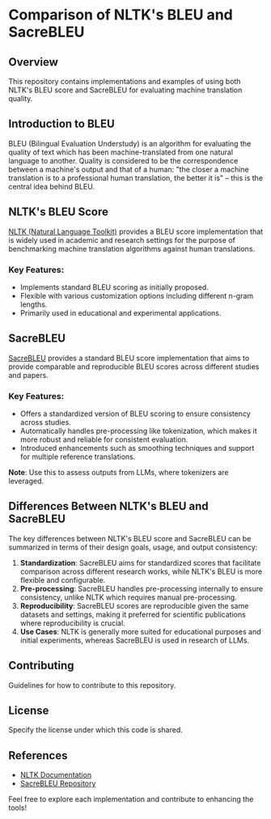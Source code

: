 # Comparison of NLTK's BLEU and SacreBLEU

## Overview
This repository contains implementations and examples of using both NLTK's BLEU score and SacreBLEU for evaluating machine translation quality. 

## Introduction to BLEU
BLEU (Bilingual Evaluation Understudy) is an algorithm for evaluating the quality of text which has been machine-translated from one natural language to another. Quality is considered to be the correspondence between a machine's output and that of a human: "the closer a machine translation is to a professional human translation, the better it is" – this is the central idea behind BLEU.

## NLTK's BLEU Score
[NLTK (Natural Language Toolkit)](https://www.nltk.org/) provides a BLEU score implementation that is widely used in academic and research settings for the purpose of benchmarking machine translation algorithms against human translations.

### Key Features:
- Implements standard BLEU scoring as initially proposed.
- Flexible with various customization options including different n-gram lengths.
- Primarily used in educational and experimental applications.

## SacreBLEU
[SacreBLEU](https://github.com/mjpost/sacrebleu) provides a standard BLEU score implementation that aims to provide comparable and reproducible BLEU scores across different studies and papers.

### Key Features:
- Offers a standardized version of BLEU scoring to ensure consistency across studies.
- Automatically handles pre-processing like tokenization, which makes it more robust and reliable for consistent evaluation.
- Introduced enhancements such as smoothing techniques and support for multiple reference translations.

**Note**: Use this to assess outputs from LLMs, where tokenizers are leveraged. 

## Differences Between NLTK's BLEU and SacreBLEU
The key differences between NLTK's BLEU score and SacreBLEU can be summarized in terms of their design goals, usage, and output consistency:

1. **Standardization**: SacreBLEU aims for standardized scores that facilitate comparison across different research works, while NLTK's BLEU is more flexible and configurable.
2. **Pre-processing**: SacreBLEU handles pre-processing internally to ensure consistency, unlike NLTK which requires manual pre-processing.
3. **Reproducibility**: SacreBLEU scores are reproducible given the same datasets and settings, making it preferred for scientific publications where reproducibility is crucial.
4. **Use Cases**: NLTK is generally more suited for educational purposes and initial experiments, whereas SacreBLEU is used in research of LLMs.

## Contributing
Guidelines for how to contribute to this repository.

## License
Specify the license under which this code is shared.

## References
- [NLTK Documentation](https://www.nltk.org/)
- [SacreBLEU Repository](https://github.com/mjpost/sacrebleu)

Feel free to explore each implementation and contribute to enhancing the tools!
